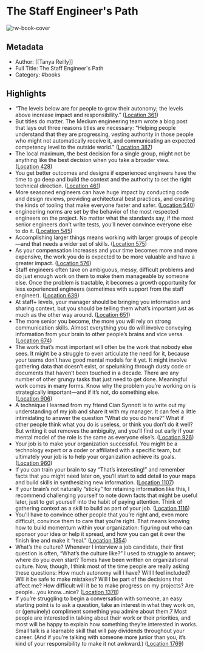 # The Staff Engineer's Path

![rw-book-cover](https://m.media-amazon.com/images/I/81KTS5+oqFL._SY160.jpg)

## Metadata
- Author: [[Tanya Reilly]]
- Full Title: The Staff Engineer's Path
- Category: #books

## Highlights
- “The levels below are for people to grow their autonomy; the levels above increase impact and responsibility.” ([Location 361](https://readwise.io/to_kindle?action=open&asin=B0BG16Y553&location=361))
- But titles do matter. The Medium engineering team wrote a blog post that lays out three reasons titles are necessary: “Helping people understand that they are progressing, vesting authority in those people who might not automatically receive it, and communicating an expected competency level to the outside world.” ([Location 387](https://readwise.io/to_kindle?action=open&asin=B0BG16Y553&location=387))
- The local maximum, the best decision for a single group, might not be anything like the best decision when you take a broader view. ([Location 428](https://readwise.io/to_kindle?action=open&asin=B0BG16Y553&location=428))
- You get better outcomes and designs if experienced engineers have the time to go deep and build the context and the authority to set the right technical direction. ([Location 461](https://readwise.io/to_kindle?action=open&asin=B0BG16Y553&location=461))
- More seasoned engineers can have huge impact by conducting code and design reviews, providing architectural best practices, and creating the kinds of tooling that make everyone faster and safer. ([Location 540](https://readwise.io/to_kindle?action=open&asin=B0BG16Y553&location=540))
- engineering norms are set by the behavior of the most respected engineers on the project. No matter what the standards say, if the most senior engineers don’t write tests, you’ll never convince everyone else to do it. ([Location 545](https://readwise.io/to_kindle?action=open&asin=B0BG16Y553&location=545))
- Accomplishing larger things means working with larger groups of people—and that needs a wider set of skills. ([Location 575](https://readwise.io/to_kindle?action=open&asin=B0BG16Y553&location=575))
- As your compensation increases and your time becomes more and more expensive, the work you do is expected to be more valuable and have a greater impact. ([Location 576](https://readwise.io/to_kindle?action=open&asin=B0BG16Y553&location=576))
- Staff engineers often take on ambiguous, messy, difficult problems and do just enough work on them to make them manageable by someone else. Once the problem is tractable, it becomes a growth opportunity for less experienced engineers (sometimes with support from the staff engineer). ([Location 639](https://readwise.io/to_kindle?action=open&asin=B0BG16Y553&location=639))
- At staff+ levels, your manager should be bringing you information and sharing context, but you should be telling them what’s important just as much as the other way around. ([Location 651](https://readwise.io/to_kindle?action=open&asin=B0BG16Y553&location=651))
- The more senior you become, the more you will rely on strong communication skills. Almost everything you do will involve conveying information from your brain to other people’s brains and vice versa. ([Location 674](https://readwise.io/to_kindle?action=open&asin=B0BG16Y553&location=674))
- The work that’s most important will often be the work that nobody else sees. It might be a struggle to even articulate the need for it, because your teams don’t have good mental models for it yet. It might involve gathering data that doesn’t exist, or spelunking through dusty code or documents that haven’t been touched in a decade. There are any number of other grungy tasks that just need to get done. Meaningful work comes in many forms. Know why the problem you’re working on is strategically important—and if it’s not, do something else. ([Location 906](https://readwise.io/to_kindle?action=open&asin=B0BG16Y553&location=906))
- A technique I learned from my friend Cian Synnott is to write out my understanding of my job and share it with my manager. It can feel a little intimidating to answer the question “What do you do here?” What if other people think what you do is useless, or think you don’t do it well? But writing it out removes the ambiguity, and you’ll find out early if your mental model of the role is the same as everyone else’s. ([Location 926](https://readwise.io/to_kindle?action=open&asin=B0BG16Y553&location=926))
- Your job is to make your organization successful. You might be a technology expert or a coder or affiliated with a specific team, but ultimately your job is to help your organization achieve its goals. ([Location 960](https://readwise.io/to_kindle?action=open&asin=B0BG16Y553&location=960))
- If you can train your brain to say “That’s interesting!” and remember facts that you might need later on, you’ll start to add detail to your maps and build skills in synthesizing new information. ([Location 1107](https://readwise.io/to_kindle?action=open&asin=B0BG16Y553&location=1107))
- If your brain’s not naturally “sticky” for retaining information like this, I recommend challenging yourself to note down facts that might be useful later, just to get yourself into the habit of paying attention. Think of gathering context as a skill to build as part of your job. ([Location 1116](https://readwise.io/to_kindle?action=open&asin=B0BG16Y553&location=1116))
- You’ll have to convince other people that you’re right and, even more difficult, convince them to care that you’re right. That means knowing how to build momentum within your organization: figuring out who can sponsor your idea or help it spread, and how you can get it over the finish line and make it “real.” ([Location 1354](https://readwise.io/to_kindle?action=open&asin=B0BG16Y553&location=1354))
- What’s the culture? Whenever I interview a job candidate, their first question is often, “What’s the culture like?” I used to struggle to answer; where do you even start? Tomes have been written on organizational culture. Now, though, I think most of the time people are really asking these questions: How much autonomy will I have? Will I feel included? Will it be safe to make mistakes? Will I be part of the decisions that affect me? How difficult will it be to make progress on my projects? Are people…you know…nice? ([Location 1378](https://readwise.io/to_kindle?action=open&asin=B0BG16Y553&location=1378))
- If you’re struggling to begin a conversation with someone, an easy starting point is to ask a question, take an interest in what they work on, or (genuinely) compliment something you admire about them.7 Most people are interested in talking about their work or their priorities, and most will be happy to explain how something they’re interested in works. Small talk is a learnable skill that will pay dividends throughout your career. (And if you’re talking with someone more junior than you, it’s kind of your responsibility to make it not awkward.) ([Location 1769](https://readwise.io/to_kindle?action=open&asin=B0BG16Y553&location=1769))
